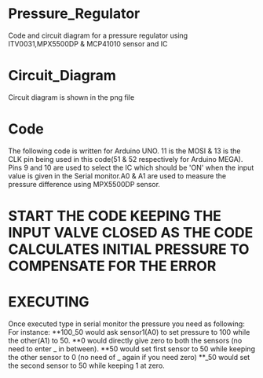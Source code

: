 # Pressure_Regulator
Code and circuit diagram for a pressure regulator using ITV0031,MPX5500DP &amp; MCP41010 sensor and IC


# Circuit_Diagram
Circuit diagram is shown in the png file

# Code
The following code is written for Arduino UNO. 11 is the MOSI & 13 is the CLK pin being used in this code(51 & 52 respectively for Arduino MEGA). Pins 9 and 10 are used to select the IC which should be 'ON' when the input value is given in the Serial monitor.A0 & A1 are used to measure the pressure difference using MPX5500DP sensor.

# START THE CODE KEEPING THE INPUT VALVE CLOSED AS THE CODE CALCULATES INITIAL PRESSURE TO COMPENSATE FOR THE ERROR

# EXECUTING
Once executed type in serial monitor the pressure you need as following:
For instance:
**100_50 would ask sensor1(A0) to set pressure to 100 while the other(A1) to 50.
**0 would directly give zero to both the sensors (no need to enter _ in between).
**50 would set first sensor to 50 while keeping the other sensor to 0 (no need of _ again if you need zero)
**_50 would set the second sensor to 50 while keeping 1 at zero.
